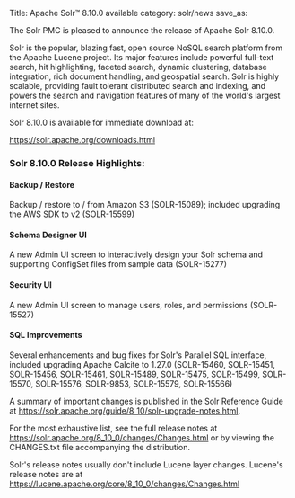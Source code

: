Title: Apache Solr™ 8.10.0 available
category: solr/news
save_as:

The Solr PMC is pleased to announce the release of Apache Solr 8.10.0.

Solr is the popular, blazing fast, open source NoSQL search platform from the Apache Lucene project. Its major features include powerful full-text search, hit highlighting, faceted search, dynamic clustering, database integration, rich document handling, and geospatial search. Solr is highly scalable, providing fault tolerant distributed search and indexing, and powers the search and navigation features of many of the world's largest internet sites.

Solr 8.10.0 is available for immediate download at:

  <https://solr.apache.org/downloads.html>

### Solr 8.10.0 Release Highlights:

#### Backup / Restore

Backup / restore to / from Amazon S3 (SOLR-15089); included upgrading the AWS SDK to v2 (SOLR-15599)

#### Schema Designer UI

A new Admin UI screen to interactively design your Solr schema and supporting ConfigSet files from sample data (SOLR-15277)

#### Security UI

A new Admin UI screen to manage users, roles, and permissions (SOLR-15527)

#### SQL Improvements

Several enhancements and bug fixes for Solr's Parallel SQL interface, included upgrading Apache Calcite to 1.27.0 (SOLR-15460, SOLR-15451, SOLR-15456, SOLR-15461, SOLR-15489, SOLR-15475, SOLR-15499, SOLR-15570, SOLR-15576, SOLR-9853, SOLR-15579, SOLR-15566)

A summary of important changes is published in the Solr Reference Guide at <https://solr.apache.org/guide/8_10/solr-upgrade-notes.html>.

For the most exhaustive list, see the full release notes at <https://solr.apache.org/8_10_0/changes/Changes.html> or by viewing the CHANGES.txt file accompanying the distribution.

Solr's release notes usually don't include Lucene layer changes.  Lucene's release notes are at <https://lucene.apache.org/core/8_10_0/changes/Changes.html>
